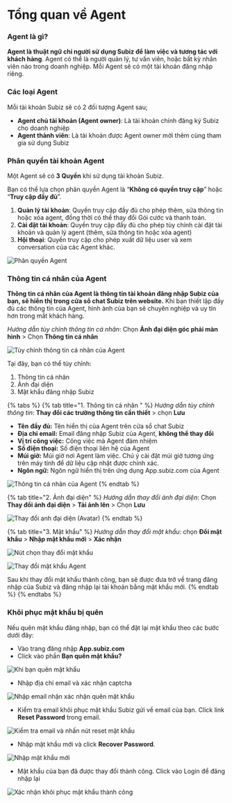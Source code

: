 # Tổng quan về Agent

### Agent là gì?

**Agent là thuật ngữ chỉ người sử dụng Subiz để làm việc và tương tác với khách hàng**. Agent có thể là người quản lý, tư vấn viên, hoặc bất kỳ nhân viên nào trong doanh nghiệp. Mỗi Agent sẽ có một tài khoản đăng nhập riêng.

### **Các loại Agent**

Mỗi tài khoản Subiz sẽ có 2 đối tượng Agent sau;

* **Agent chủ tài khoản \(Agent owner\)**: Là tài khoản chính đăng ký Subiz cho doanh nghiệp
* **Agent thành viên**: Là tài khoản được Agent owner mời thêm cùng tham gia sử dụng Subiz

### Phân quyền tài khoản Agent

Một Agent sẽ có **3 Quyền** khi sử dụng tài khoản Subiz. 

Bạn có thể lựa chọn phân quyền Agent là “**Không có quyền truy cập**” hoặc “**Truy cập đầy đủ**”.

1. **Quản lý tài khoản**: Quyền truy cập đầy đủ cho phép thêm, sửa thông tin hoặc xóa agent, đồng thời có thể thay đổi Gói cước và thanh toán.
2. **Cài đặt tài khoản**: Quyền truy cập đầy đủ cho phép tùy chỉnh cài đặt tài khoản và quản lý agent \(thêm, sửa thông tin hoặc xóa agent\)
3. **Hội thoại**: Quyền truy cập cho phép xuất dữ liệu user và xem conversation của các Agent khác.

![Ph&#xE2;n quy&#x1EC1;n Agent](../../../.gitbook/assets/phan-quen-agent.png)

### Thông tin cá nhân của Agent

**Thông tin cá nhân của Agent là thông tin tài khoản đăng nhập Subiz của bạn, sẽ hiển thị trong cửa sổ chat Subiz trên website.** Khi bạn thiết lập đầy đủ các thông tin của Agent, hình ảnh của bạn sẽ chuyên nghiệp và uy tín hơn trong mắt khách hàng.

_Hướng dẫn tùy chỉnh thông tin cá nhân_: Chọn **Ảnh đại diện góc phải màn hình** &gt; Chọn **Thông tin cá nhân**

![T&#xF9;y ch&#x1EC9;nh th&#xF4;ng tin c&#xE1; nh&#xE2;n c&#x1EE7;a Agent](../../../.gitbook/assets/khach.jpg)

Tại đây, bạn có thể tùy chỉnh:

1. Thông tin cá nhân
2. Ảnh đại diện
3. Mật khẩu đăng nhập Subiz

{% tabs %}
{% tab title="1. Thông tin cá nhân " %}
_Hướng dẫn tùy chỉnh thông tin_: **Thay đổi các trường thông tin cần thiết** &gt; chọn **Lưu**

* **Tên** **đầy đủ:** Tên hiển thị của Agent trên cửa sổ chat Subiz
* **Địa chỉ email:** Email đăng nhập Subiz của Agent, **không thể thay đổi**
* **Vị trí công việc:** Công việc mà Agent đảm nhiệm
* **Số điện thoại:** Số điện thoại liên hệ của Agent
* **Múi giờ:** Múi giờ nơi Agent làm việc. Chú ý cài đặt múi giờ tương ứng trên máy tính để dữ liệu cập nhật được chính xác.
* **Ngôn ngữ:** Ngôn ngữ hiển thị trên ứng dụng App.subiz.com của Agent

![Th&#xF4;ng tin c&#xE1; nh&#xE2;n c&#x1EE7;a Agent](../../../.gitbook/assets/agent-info.png)
{% endtab %}

{% tab title="2. Ảnh đại diện" %}
_Hướng dẫn thay đổi ảnh đại diện_: Chọn **Thay đổi ảnh đại diện** &gt; **Tải ảnh lên** &gt; Chọn **Lưu**

![Thay &#x111;&#x1ED5;i anh &#x111;&#x1EA1;i di&#x1EC7;n \(Avatar\)](../../../.gitbook/assets/thay-doi-avatar.jpg)
{% endtab %}

{% tab title="3. Mật khẩu" %}
_Hướng dẫn thay đổi mật khẩu_: chọn **Đổi mật khẩu** &gt; **Nhập mật khẩu mới** &gt; **Xác nhận**

![N&#xFA;t ch&#x1ECD;n thay &#x111;&#x1ED5;i m&#x1EAD;t kh&#x1EA9;u](../../../.gitbook/assets/thay-doi-mat-khau.jpg)

![Thay &#x111;&#x1ED5;i m&#x1EAD;t kh&#x1EA9;u Agent](../../../.gitbook/assets/change-password.png)

Sau khi thay đổi mật khẩu thành công, bạn sẽ được đưa trở về trang đăng nhập của Subiz và đăng nhập lại tài khoản bằng mật khẩu mới.
{% endtab %}
{% endtabs %}

### Khôi phục mật khẩu bị quên

Nếu quên mật khẩu đăng nhập, bạn có thể đặt lại mật khẩu theo các bước dưới đây:

* Vào trang đăng nhập **App.subiz.com**
* Click vào phần **Bạn quên mật khẩu?**

![Khi b&#x1EA1;n qu&#xEA;n m&#x1EAD;t kh&#x1EA9;u](../../../.gitbook/assets/quen-mat-khau-1.png)

* Nhập địa chỉ email và xác nhận captcha

![Nh&#x1EAD;p email nh&#x1EAD;n x&#xE1;c nh&#x1EAD;n qu&#xEA;n m&#x1EAD;t kh&#x1EA9;u](../../../.gitbook/assets/quen-mat-khau-2.png)

*  Kiểm tra email khôi phục mật khẩu Subiz gửi về email của bạn. Click link **Reset Password**  trong email.

![Ki&#x1EC3;m tra email v&#xE0; nh&#x1EA5;n n&#xFA;t reset m&#x1EAD;t kh&#x1EA9;u](../../../.gitbook/assets/reset-password.png)

* Nhập mật khẩu mới và click **Recover Password**.

![Nh&#x1EAD;p m&#x1EAD;t kh&#x1EA9;u m&#x1EDB;i](../../../.gitbook/assets/reset-password-2.png)

* Mật khẩu của bạn đã được thay đổi thành công. Click vào Login để đăng nhập lại

![X&#xE1;c nh&#x1EAD;n kh&#xF4;i ph&#x1EE5;c m&#x1EAD;t kh&#x1EA9;u th&#xE0;nh c&#xF4;ng](../../../.gitbook/assets/change-password-success.png)





